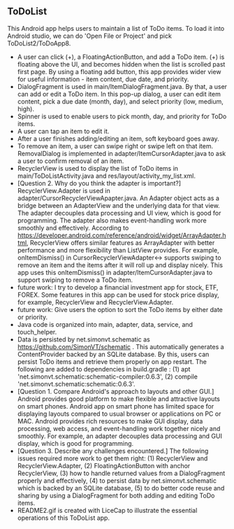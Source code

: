 ## ToDoList 
This Android app helps users to maintain a list of ToDo items. To load it into Android studio, we can do 'Open File or Project' and pick ToDoList2/ToDoApp8.
* A user can click (+), a FloatingActionButton, and add a ToDo item. (+) is floating above the UI, and becomes hidden when the list is scrolled past first page. By using a floating add button, this app provides wider view for useful information - item content, due date, and priority.
* DialogFragment is used in main/ItemDialogFragment.java. By that, a user can add or edit a ToDo item. In this pop-up dialog, a user can edit item content, pick a due date (month, day), and select priority (low, medium, high).
* Spinner is used to enable users to pick month, day, and priority for ToDo items.
* A user can tap an item to edit it.
* After a user finishes adding/editing an item, soft keyboard goes away.
* To remove an item, a user can swipe right or swipe left on that item. RemovalDialog is implemented in adapter/ItemCursorAdapter.java to ask a user to confirm removal of an item.
* RecyclerView is used to display the list of ToDo items in main/ToDoListActivity.java and res/layout/activity_my_list.xml.
* [Question 2. Why do you think the adapter is important?] RecyclerView.Adapter is used in adapter/CursorRecyclerViewApapter.java. An Adapter object acts as a bridge between an AdapterView and the underlying data for that view. The adapter decouples data processing and UI view, which is good for programming. The adapter also makes event-handling work more smoothly and effectively. According to https://developer.android.com/reference/android/widget/ArrayAdapter.html, RecyclerView offers similar features as ArrayAdapter with better performance and more flexibility than ListView provides. For example, onItemDismiss() in CursorRecyclerViewAdapter<-> supports swiping to remove an item and the items after it will roll up and display nicely. This app uses this onItemDismiss() in adapter/ItemCursorAdapter.java to support swiping to remove a ToDo item.
* future work: I try to develop a financial investment app for stock, ETF, FOREX. Some features in this app can be used for stock price display, for example, RecyclerView and RecyclerView.Adapter.
* future work: Give users the option to sort the ToDo items by either date or priority.
* Java code is organized into main, adapter, data, service, and touch_helper.
* Data is persisted by net.simonvt.schematic as https://github.com/SimonVT/schematic . This automatically generates a ContentProvider backed by an SQLite database. By this, users can persist ToDo items and retrieve them properly on app restart.
The following are added to dependencies in build.gradle :
(1) apt 'net.simonvt.schematic:schematic-compiler:0.6.3',
(2) compile 'net.simonvt.schematic:schematic:0.6.3'.
* [Question 1. Compare Android's approach to layouts and other GUI.] Android provides good platform to make flexible and attractive layouts on smart phones. Android app on smart phone has limited space for displaying layouts compared to usual browser or applications on PC or MAC. Android provides rich resources to make GUI display, data processing, web access, and event-handling work together nicely and smoothly. For example, an adapter decouples data processing and GUI display, which is good for programming.
* [Question 3. Describe any challenges encountered.] The following issues required more work to get them right: (1) RecyclerView and RecyclerView.Adapter, (2) FloatingActionButton with anchor RecyclerView, (3) how to handle returned values from a DialogFragment properly and effectively, (4) to persist data by net.simonvt.schematic which is backed by an SQLite database, (5) to do better code reuse and sharing by using a DialogFragment for both adding and editing ToDo items.
* README2.gif is created with LiceCap to illustrate the essential operations of this ToDoList app.

